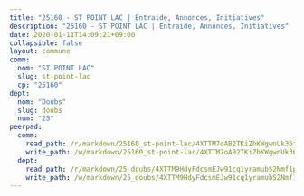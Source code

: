 ```yaml
---
title: "25160 - ST POINT LAC | Entraide, Annonces, Initiatives"
description: "25160 - ST POINT LAC | Entraide, Annonces, Initiatives"
date: 2020-01-11T14:09:21+09:00
collapsible: false
layout: commune
comm:
  nom: "ST POINT LAC"
  slug: st-point-lac
  cp: "25160"
dept:
  nom: "Doubs"
  slug: doubs
  num: "25"
peerpad:
  comm:
    read_path: /r/markdown/25160_st-point-lac/4XTTM7oAB2TKiZhKWgwnUk36frvQkVoiLx5iWoSp9sEuvs2WJ
    write_path: /w/markdown/25160_st-point-lac/4XTTM7oAB2TKiZhKWgwnUk36frvQkVoiLx5iWoSp9sEuvs2WJ-K3TgUDry9ReHGYactTnPv5NpHSdYeihHHBmV7TiSjD9QEFaZn1nm6qdz1r5a3EX5KgEqpnLPLgHvvA47ArpWkMRAp3dcF9FQKffeG8STgNhEcarmcqnNFqGjaveDJH7mJ3wmM4ez
  dept:
    read_path: /r/markdown/25_doubs/4XTTM9HdyFdcsmEJw91cq1yramubS2Nmf1ps2s84xcMxY74Zv
    write_path: /w/markdown/25_doubs/4XTTM9HdyFdcsmEJw91cq1yramubS2Nmf1ps2s84xcMxY74Zv-K3TgURza6A4QY75MscA2g52nUX9tjMQaHW9mgBSgyRKNNp3M6gkaXA9iDDtpbSx22mTSZbQLYS1izbwsznz8e9u5BERCmGKxZ379xV2nAaDe1bGyxrjytc7G1EcbGtknRFYQ1Lxp
---
```


